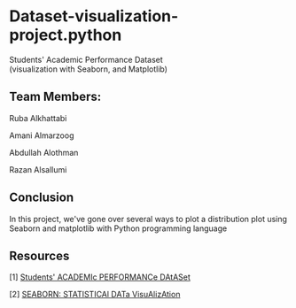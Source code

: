# Dataset-visualization-project.python
Students' Academic Performance Dataset  
(visualization with Seaborn, and Matplotlib)

## Team Members:
Ruba Alkhattabi

Amani Almarzoog 

Abdullah Alothman

Razan Alsallumi

## Conclusion
In this project, we've gone over several ways to plot a distribution plot using 
Seaborn and matplotlib with Python programming language

## Resources
[1] [Students' ACADEMIc PERFORMANCe DAtASet](https://www.kaggle.com/aljarah/xAPI-Edu-Data)

[2] [SEABORN: STATISTICAl DATa VisuAlizAtion](https://seaborn.pydata.org/)

